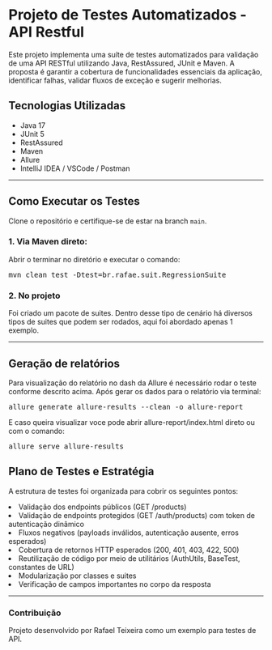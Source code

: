 # Projeto de Testes Automatizados - API Restful

Este projeto implementa uma suíte de testes automatizados para validação de uma API RESTful utilizando Java, RestAssured, JUnit e Maven. A proposta é garantir a cobertura de funcionalidades essenciais da aplicação, identificar falhas, validar fluxos de exceção e sugerir melhorias.

## Tecnologias Utilizadas

- Java 17
- JUnit 5
- RestAssured
- Maven
- Allure
- IntelliJ IDEA / VSCode / Postman

---

## Como Executar os Testes

Clone o repositório e certifique-se de estar na branch `main`.

### 1. Via Maven direto:

Abrir o terminar no diretório e executar o comando:

<pre>mvn clean test -Dtest=br.rafae.suit.RegressionSuite</pre>

### 2. No projeto
Foi criado um pacote de suites. Dentro desse tipo de cenário há diversos tipos de suites que podem ser rodados, aqui foi abordado apenas 1 exemplo.


---

## Geração de relatórios
Para visualização do relatório no dash da Allure é necessário rodar o teste
conforme descrito acima. Após gerar os dados para o relatório via terminal:

<pre>allure generate allure-results --clean -o allure-report</pre>

E caso queira visualizar voce pode abrir allure-report/index.html direto
ou com o comando:

<pre>allure serve allure-results</pre>

## Plano de Testes e Estratégia

A estrutura de testes foi organizada para cobrir os seguintes pontos:

<li>Validação dos endpoints públicos (GET /products)</li>
<li> Validação de endpoints protegidos (GET /auth/products) com token de autenticação dinâmico</li>
<li>Fluxos negativos (payloads inválidos, autenticação ausente, erros esperados)</li>
<li> Cobertura de retornos HTTP esperados (200, 401, 403, 422, 500)</li>
<li> Reutilização de código por meio de utilitários (AuthUtils, BaseTest, constantes de URL)</li>
<li> Modularização por classes e suites</li>
<li> Verificação de campos importantes no corpo da resposta</li>


---

### Contribuição

Projeto desenvolvido por Rafael Teixeira como um exemplo para testes de API.

</br></br></br>


